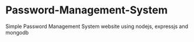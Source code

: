 # Password-Management-System
Simple Password Management System website using nodejs, expressjs and mongodb

